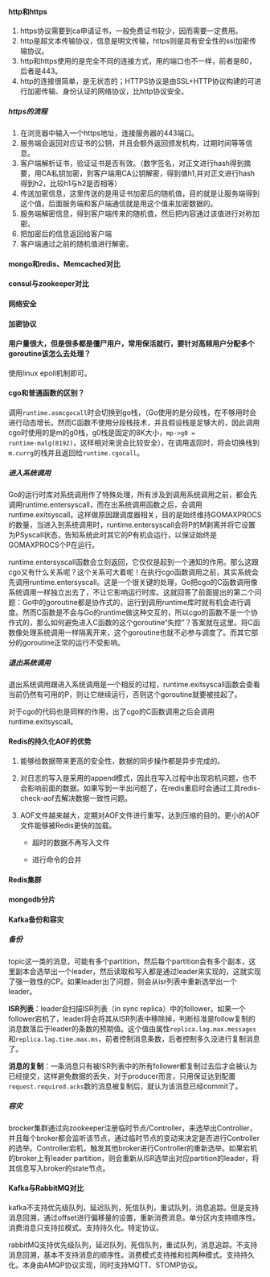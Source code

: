 

#### http和https

1. https协议需要到ca申请证书，一般免费证书较少，因而需要一定费用。
2. http是超文本传输协议，信息是明文传输，https则是具有安全性的ssl加密传输协议。
3. http和https使用的是完全不同的连接方式，用的端口也不一样，前者是80，后者是443。
4. http的连接很简单，是无状态的；HTTPS协议是由SSL+HTTP协议构建的可进行加密传输、身份认证的网络协议，比http协议安全。

##### https的流程

1. 在浏览器中输入一个https地址，连接服务器的443端口。
2. 服务端会返回对应证书的公钥，并且会额外返回颁发机构，过期时间等等信息。
3. 客户端解析证书，验证证书是否有效。（数字签名，对正文进行hash得到摘要，用CA私钥加密，到客户端用CA公钥解密，得到值h1,并对正文进行hash得到h2，比较h1与h2是否相等）
4. 传送加密信息，这里传送的是用证书加密后的随机值，目的就是让服务端得到这个值，后面服务端和客户端通信就是用这个值来加密数据的。
5. 服务端解密信息，得到客户端传来的随机值，然后把内容通过该值进行对称加密。
6. 把加密后的信息返回给客户端
7. 客户端通过之前的随机值进行解密。

#### mongo和redis、Memcached对比

#### consul与zookeeper对比

#### 网络安全

#### 加密协议



#### 用户量很大，但是很多都是僵尸用户，常用保活就行，要针对高频用户分配多个goroutine该怎么去处理？

使用linux epoll机制即可。

 

#### cgo和普通函数的区别？

调用`runtime.asmcgocall`时会切换到go栈，（Go使用的是分段栈，在不够用时会进行动态增长。然而C函数不使用分段栈技术，并且假设栈是足够大的，因此调用cgo时使用的是m的g0栈，g0栈是固定的8K大小，`mp->g0 = runtime·malg(8192)`，这样相对来说会比较安全），在调用返回时，将会切换栈到`m.currg`的栈并且返回给`runtime.cgocall`。

##### 进入系统调用

Go的运行时库对系统调用作了特殊处理，所有涉及到调用系统调用之前，都会先调用runtime.entersyscall，而在出系统调用函数之后，会调用runtime.exitsyscall。这样做原因跟调度器相关，目的是始终维持GOMAXPROCS的数量，当进入到系统调用时，runtime.entersyscall会将P的M剥离并将它设置为PSyscall状态，告知系统此时其它的P有机会运行，以保证始终是GOMAXPROCS个P在运行。

runtime.entersyscall函数会立刻返回，它仅仅是起到一个通知的作用。那么这跟cgo又有什么关系呢？这个关系可大着呢！在执行cgo函数调用之前，其实系统会先调用runtime.entersyscall。这是一个很关键的处理，Go把cgo的C函数调用像系统调用一样独立出去了，不让它影响运行时库。这就回答了前面提出的第二个问题：Go中的goroutine都是协作式的，运行到调用runtime库时就有机会进行调度。然而C函数是不会与Go的runtime做这种交互的，所以cgo的函数不是一个协作式的，那么如何避免进入C函数的这个goroutine“失控”？答案就在这里。将C函数像处理系统调用一样隔离开来，这个goroutine也就不必参与调度了。而其它部分的goroutine正常的运行不受影响。

##### 退出系统调用

退出系统调用跟进入系统调用是一个相反的过程，runtime.exitsyscall函数会查看当前仍然有可用的P，则让它继续运行，否则这个goroutine就要被挂起了。

对于cgo的代码也是同样的作用，出了cgo的C函数调用之后会调用runtime.exitsyscall。



#### Redis的持久化AOF的优势

1. 能够给数据带来更高的安全性，数据的同步操作都是异步完成的。

2. 对日志的写入是采用的append模式，因此在写入过程中出现宕机问题，也不会影响前面的数据。如果写到一半出问题了，在redis重启时会通过工具redis-check-aof去解决数据一致性问题。

3. AOF文件越来越大，定期对AOF文件进行重写，达到压缩的目的。更小的AOF文件能够被Redis更快的加载。

   - 超时的数据不再写入文件

   - 进行命令的合并





#### Redis集群



#### mongodb分片





#### Kafka备份和容灾

##### 备份

topic这一类的消息，可能有多个partition，然后每个partition会有多个副本，这里副本会选举出一个leader，然后读取和写入都是通过leader来实现的，这就实现了强一致性的CP。如果leader出了问题，则会从isr列表中重新选举出一个leader。

**ISR列表**：leader会扫描ISR列表（in sync replica）中的follower。如果一个follower宕机了，leader将会将其从ISR列表中移除掉，判断标准是follow复制的消息数落后于leader的条数的预期值。这个值由属性`replica.lag.max.messages`和`replica.lag.time.max.ms`，前者控制消息条数，后者控制多久没进行复制消息了。

**消息的复制**：一条消息只有被ISR列表中的所有follower都复制过去后才会被认为已经提交，这样避免数据的丢失，对于producer而言，只用保证达到配置`request.required.acks`数的消息被复制后，就认为该消息已经commit了。

##### 容灾

brocker集群通过向zookeeper注册临时节点/Controller，来选举出Controller，并且每个broker都会监听该节点，通过临时节点的变动来决定是否进行Controller的选举。Controller宕机，触发其他broker进行Controller的重新选举。如果宕机的broker上有leader partition，则会重新从ISR选举出对应partition的leader，将其信息写入broker的state节点。



#### Kafka与RabbitMQ对比

kafka不支持优先级队列，延迟队列，死信队列，重试队列，消息追踪。但是支持消息回溯，通过offset进行偏移量的设置，重新消费消息。单分区内支持顺序性。消费消息只支持拉模式。支持持久化。特定协议。



rabbitMQ支持优先级队列，延迟队列，死信队列，重试队列，消息追踪。不支持消息回溯，基本不支持消息的顺序性。消费模式支持推和拉两种模式。支持持久化。本身由AMQP协议实现，同时支持MQTT、STOMP协议。
